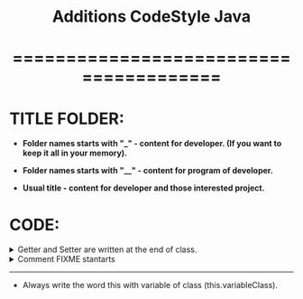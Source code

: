 <center><h1>Additions CodeStyle Java</h1></center>
<center><h1>=======================================</h1></center>


# TITLE FOLDER:
* **Folder names starts with "_" - content for developer. (If you want to keep it all in your memory).** 
* **Folder names starts with "__" - content for program of developer.**

* **Usual title - content for developer and those interested project.**




# CODE:
<details><summary>Getter and Setter are written at the end of class.</summary>

+ because:
    - The privacy of the field and its purpose can tell whether there is a getter and a setter.
    - Getter and setter are searched for by text search.
+ marking
<ul>

```
//==== <start> <Getter_and_Setter> ==================================================
//==== <end> <Getter_and_Setter> ==================================================
```


</ul></details>
<details><summary>Comment FIXME stantarts</summary><ul>
The text before the separator "--" is used in the code.

```
//FIXME: FORMALITY  -- (Optional, because it is too simple. Exclusively for beauty).



//==== assertTrue ====================
//==== assertFalse ====================
```

</ul></details>

____________________________________________

* Always write the word this with variable of class (this.variableClass).




